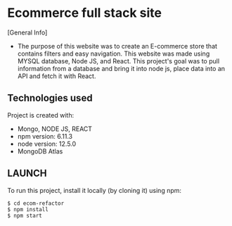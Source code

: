 # Ecommerce full stack site
[General Info]
* The purpose of this website was to create an E-commerce store that contains filters and easy navigation. This website was made using MYSQL database, Node JS, and React. This project's goal was to pull information from a database and bring it into node js, place data into an API and fetch it with React.

## Technologies used
Project is created with:
* Mongo, NODE JS, REACT
* npm version: 6.11.3
* node version: 12.5.0
* MongoDB Atlas

## LAUNCH 
To run this project, install it locally (by cloning it) using npm:
```
$ cd ecom-refactor
$ npm install
$ npm start
```





